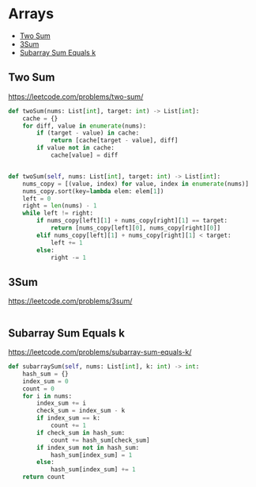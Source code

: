 # Arrays

+ [Two Sum](#two-sum)
+ [3Sum](#3sum)
+ [Subarray Sum Equals k](#subarray-sum-equals-k)

## Two Sum

https://leetcode.com/problems/two-sum/

```python
def twoSum(nums: List[int], target: int) -> List[int]:
    cache = {}
    for diff, value in enumerate(nums):
        if (target - value) in cache:
            return [cache[target - value], diff]
        if value not in cache:
            cache[value] = diff


def twoSum(self, nums: List[int], target: int) -> List[int]:
    nums_copy = [(value, index) for value, index in enumerate(nums)]
    nums_copy.sort(key=lambda elem: elem[1])
    left = 0
    right = len(nums) - 1
    while left != right:
        if nums_copy[left][1] + nums_copy[right][1] == target:
            return [nums_copy[left][0], nums_copy[right][0]]
        elif nums_copy[left][1] + nums_copy[right][1] < target:
            left += 1
        else:
            right -= 1

```

## 3Sum

https://leetcode.com/problems/3sum/

```python

```

## Subarray Sum Equals k

https://leetcode.com/problems/subarray-sum-equals-k/

```python
def subarraySum(self, nums: List[int], k: int) -> int:
    hash_sum = {}
    index_sum = 0
    count = 0
    for i in nums:
        index_sum += i
        check_sum = index_sum - k
        if index_sum == k:
            count += 1
        if check_sum in hash_sum:
            count += hash_sum[check_sum]
        if index_sum not in hash_sum:
            hash_sum[index_sum] = 1
        else:
            hash_sum[index_sum] += 1
    return count

```
